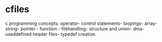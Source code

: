 # cfiles
c programming concepts:
operator- 
control statements-
loopings-
array-
string- 
pointer -
function -
filehandling-
structure and union-
dma-
useddefined header files-
typedef creation.
